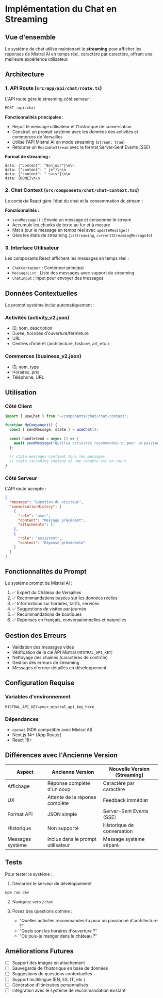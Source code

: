 # Implémentation du Chat en Streaming

## Vue d'ensemble

Le système de chat utilise maintenant le **streaming** pour afficher les réponses de Mistral AI en temps réel, caractère par caractère, offrant une meilleure expérience utilisateur.

## Architecture

### 1. API Route (`src/app/api/chat/route.ts`)

L'API route gère le streaming côté serveur :

```typescript
POST /api/chat
```

**Fonctionnalités principales :**
- Reçoit le message utilisateur et l'historique de conversation
- Construit un prompt système avec les données des activités et commerces de Versailles
- Utilise l'API Mistral AI en mode streaming (`stream: true`)
- Retourne un `ReadableStream` avec le format Server-Sent Events (SSE)

**Format de streaming :**
```
data: {"content": "Bonjour"}\n\n
data: {"content": " je"}\n\n
data: {"content": " suis"}\n\n
data: [DONE]\n\n
```

### 2. Chat Context (`src/components/chat/chat-context.tsx`)

Le contexte React gère l'état du chat et la consommation du stream :

**Fonctionnalités :**
- `sendMessage()` : Envoie un message et consomme le stream
- Accumule les chunks de texte au fur et à mesure
- Met à jour le message en temps réel avec `updateMessage()`
- Gère les états de streaming (`isStreaming`, `currentStreamingMessageId`)

### 3. Interface Utilisateur

Les composants React affichent les messages en temps réel :
- `ChatContainer` : Conteneur principal
- `MessageList` : Liste des messages avec support du streaming
- `ChatInput` : Input pour envoyer des messages

## Données Contextuelles

Le prompt système inclut automatiquement :

### Activités (activity_v2.json)
- ID, nom, description
- Durée, horaires d'ouverture/fermeture
- URL
- Centres d'intérêt (architecture, histoire, art, etc.)

### Commerces (business_v2.json)
- ID, nom, type
- Horaires, prix
- Téléphone, URL

## Utilisation

### Côté Client

```typescript
import { useChat } from "~/components/chat/chat-context";

function MyComponent() {
  const { sendMessage, state } = useChat();
  
  const handleSend = async () => {
    await sendMessage("Quelles activités recommandes-tu pour un passionné d'histoire ?");
  };
  
  // state.messages contient tous les messages
  // state.isLoading indique si une requête est en cours
}
```

### Côté Serveur

L'API route accepte :
```json
{
  "message": "Question du visiteur",
  "conversationHistory": [
    {
      "role": "user",
      "content": "Message précédent",
      "attachments": []
    },
    {
      "role": "assistant", 
      "content": "Réponse précédente"
    }
  ]
}
```

## Fonctionnalités du Prompt

Le système prompt de Mistral AI :

1. ✅ Expert du Château de Versailles
2. ✅ Recommandations basées sur les données réelles
3. ✅ Informations sur horaires, tarifs, services
4. ✅ Suggestions de visites par journée
5. ✅ Recommandations de boutiques
6. ✅ Réponses en français, conversationnelles et naturelles

## Gestion des Erreurs

- Validation des messages vides
- Vérification de la clé API Mistral (`MISTRAL_API_KEY`)
- Nettoyage des chaînes (caractères de contrôle)
- Gestion des erreurs de streaming
- Messages d'erreur détaillés en développement

## Configuration Requise

### Variables d'environnement
```env
MISTRAL_API_KEY=your_mistral_api_key_here
```

### Dépendances
- `openai` (SDK compatible avec Mistral AI)
- Next.js 14+ (App Router)
- React 18+

## Différences avec l'Ancienne Version

| Aspect | Ancienne Version | Nouvelle Version (Streaming) |
|--------|------------------|------------------------------|
| Affichage | Réponse complète d'un coup | Caractère par caractère |
| UX | Attente de la réponse complète | Feedback immédiat |
| Format API | JSON simple | Server-Sent Events (SSE) |
| Historique | Non supporté | Historique de conversation |
| Messages système | Inclus dans le prompt utilisateur | Message système séparé |

## Tests

Pour tester le système :

1. Démarrez le serveur de développement
```bash
npm run dev
```

2. Naviguez vers `/chat`

3. Posez des questions comme :
   - "Quelles activités recommandes-tu pour un passionné d'architecture ?"
   - "Quels sont les horaires d'ouverture ?"
   - "Où puis-je manger dans le château ?"

## Améliorations Futures

- [ ] Support des images en attachement
- [ ] Sauvegarde de l'historique en base de données
- [ ] Suggestions de questions contextuelles
- [ ] Support multilingue (EN, ES, IT, etc.)
- [ ] Génération d'itinéraires personnalisés
- [ ] Intégration avec le système de recommandation existant
